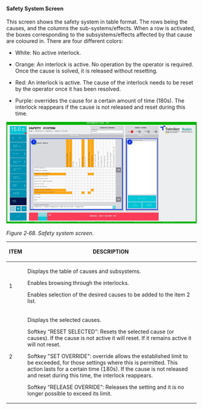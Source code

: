 #### Safety System Screen

This screen shows the safety system in table format. The rows being the causes, and the columns the sub-systems/effects. When a row is activated, the boxes corresponding to the subsystems/effects affected by that cause are coloured in. There are four different colors:

- White: No active interlock.

- Orange: An interlock is active. No operation by the operator is required. Once the cause is solved, it is released without resetting.

- Red: An interlock is active. The cause of the interlock needs to be reset by the operator once it has been resolved.

- Purple: overrides the cause for a certain amount of time (180s). The interlock reappears if the cause is not released and reset during this time.

![](../Resources/media/image84.png)

*Figure 2‑68. Safety system screen.*

<table class="table">
<colgroup>
<col style="width: 13<col style="width: 86</colgroup>
<thead>
<tr class="header">
<th><p>ITEM</p></th>
<th><p>DESCRIPTION</p></th>
</tr>
</thead>
<tbody>
<tr class="odd">
<td><p>1</p></td>
<td><p>Displays the table of causes and subsystems.</p>
<p>Enables browsing through the interlocks.</p>
<p>Enables selection of the desired causes to be added to the item 2 list.</p></td>
</tr>
<tr class="even">
<td><p>2</p></td>
<td><p>Displays the selected causes.</p>
<p>Softkey “RESET SELECTED”: Resets the selected cause (or causes). If the cause is not active it will
reset. If it remains active it will not reset.</p>
<p>Softkey "SET OVERRIDE": override allows the established limit to be exceeded, for those settings where this is
permitted. This action lasts for a certain time (180s). If the cause is not released and reset during this time,
the interlock reappears.</p>
<p>Softkey “RELEASE OVERRIDE”: Releases the setting and it is no longer possible to exceed its limit.</p></td>
</tr>
</tbody>
</table>
